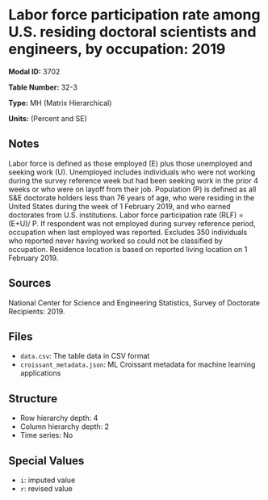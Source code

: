 # Labor force participation rate among U.S. residing doctoral scientists and engineers, by occupation: 2019

**Modal ID:** 3702

**Table Number:** 32-3

**Type:** MH (Matrix Hierarchical)

**Units:** (Percent and SE)

## Notes

Labor force is defined as those employed (E) plus those unemployed and seeking work (U). Unemployed includes individuals who were not working during the survey reference week but had been seeking work in the prior 4 weeks or who were on layoff from their job. Population (P) is defined as all S&E doctorate holders less than 76 years of age, who were residing in the United States during the week of 1 February 2019, and who earned doctorates from U.S. institutions. Labor force participation rate (RLF) = (E+U)/ P. If respondent was not employed during survey reference period, occupation when last employed was reported. Excludes 350 individuals who reported never having worked so could not be classified by occupation. Residence location is based on reported living location on 1 February 2019.

## Sources

National Center for Science and Engineering Statistics, Survey of Doctorate Recipients: 2019.

## Files

- `data.csv`: The table data in CSV format
- `croissant_metadata.json`: ML Croissant metadata for machine learning applications

## Structure

- Row hierarchy depth: 4
- Column hierarchy depth: 2
- Time series: No

## Special Values

- `i`: imputed value
- `r`: revised value
